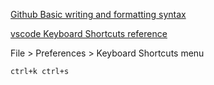 
[Github Basic writing and formatting syntax](https://docs.github.com/en/get-started/writing-on-github/getting-started-with-writing-and-formatting-on-github/basic-writing-and-formatting-syntax)

[vscode Keyboard Shortcuts reference](https://code.visualstudio.com/docs/editor/keybindings#_keyboard-shortcuts-reference)

File > Preferences > Keyboard Shortcuts menu
```
ctrl+k ctrl+s
```



